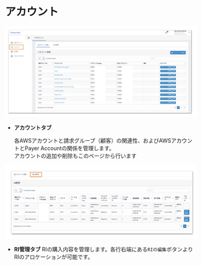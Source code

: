 # アカウント

![](../../.gitbook/assets/sukurnshotto-2018-12-10-123530.png)

* **アカウントタブ**

  各AWSアカウントと請求グループ（顧客）の関連性、およびAWSアカウントとPayer Accountの関係を管理します。  
  アカウントの追加や削除もこのページから行います

![](../../.gitbook/assets/sukurnshotto-2018-12-10-123748.png)

* **RI管理タブ** RIの購入内容を管理します。各行右端にある`RIの編集`ボタンよりRIのアロケーションが可能です。

